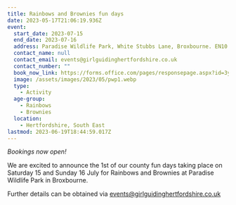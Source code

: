 ```yaml
---
title: Rainbows and Brownies fun days
date: 2023-05-17T21:06:19.936Z
event:
  start_date: 2023-07-15
  end_date: 2023-07-16
  address: Paradise Wildlife Park, White Stubbs Lane, Broxbourne. EN10 7QA
  contact_name: null
  contact_email: events@girlguidinghertfordshire.co.uk
  contact_number: ""
  book_now_link: https://forms.office.com/pages/responsepage.aspx?id=3yob_CzTykeMNWNnWM6OwRrqs7bdo19CnIwI_9Lov51UQjdIMU02RkRUNzVDNEVHVExXTE1XTDc0VC4u
  image: /assets/images/2023/05/pwp1.webp
  type:
    - Activity
  age-group:
    - Rainbows
    - Brownies
  location:
    - Hertfordshire, South East
lastmod: 2023-06-19T18:44:59.017Z
---
```

*Bookings now open!*

We are excited to announce the 1st of our county fun days taking place on Saturday 15 and Sunday 16 July for Rainbows and Brownies at Paradise Wildlife Park in Broxbourne.

Further details can be obtained via <events@girlguidinghertfordshire.co.uk>
